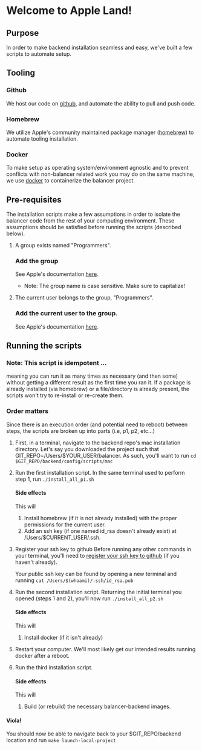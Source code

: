 # Welcome to Apple Land!

## Purpose

In order to make backend installation seamless and easy, we've built a few scripts to automate setup.

## Tooling

### Github

We host our code on [github](https://github.com/CodeForPhilly/balancer-main), and automate the ability to pull and push code.

### Homebrew

We utilize Apple's community maintained package manager ([homebrew](https://brew.sh/)) to automate tooling installation.

### Docker

To make setup as operating system/environment agnostic and to prevent conflicts with non-balancer related work you may do on the same machine, we use [docker](https://www.docker.com/) to containerize the balancer project.

## Pre-requisites

The installation scripts make a few assumptions in order to isolate the balancer code from the rest of your computing environment. These assumptions should be satisfied before running the scripts (described below).

1. A group exists named "Programmers".

   ### Add the group

   See Apple's documentation [here](https://support.apple.com/guide/mac-help/add-a-user-or-group-mchl3e281fc9/mac).

   - Note: The group name is case sensitive. Make sure to capitalize!

2. The current user belongs to the group, "Programmers".
   ### Add the current user to the group.
   See Apple's documentation [here](https://support.apple.com/guide/mac-help/add-a-user-or-group-mchl3e281fc9/mac).

## Running the scripts

### Note: This script is idempotent ...

meaning you can run it as many times as necessary (and then some) without getting a different result as the first time you ran it. If a package is already installed (via homebrew) or a file/directory is already present, the scripts won't try to re-install or re-create them.

### Order matters

Since there is an execution order (and potential need to reboot) between steps, the scripts are broken up into parts (i.e, p1, p2, etc...)

1. First, in a terminal, navigate to the backend repo's mac installation directory. Let's say you downloaded the project such that GIT_REPO=/Users/$YOUR_USER/balancer. As such, you'll want to run
   `cd $GIT_REPO/backend/config/scripts/mac`

2. Run the first installation script.
   In the same terminal used to perform step 1, run
   `./install_all_p1.sh`

   #### Side effects

   This will

   1. Install homebrew (if it is not already installed) with the proper permissions for the current user.
   2. Add an ssh key (if one named id_rsa doesn't already exist) at /Users/$CURRENT_USER/.ssh.

3. Register your ssh key to github
   Before running any other commands in your terminal, you'll need to [register your ssh key to github](https://docs.github.com/en/authentication/connecting-to-github-with-ssh/adding-a-new-ssh-key-to-your-github-account?tool=webui) (if you haven't already).

   Your public ssh key can be found by opening a new terminal and running
   `cat /Users/$(whoami)/.ssh/id_rsa.pub`

4. Run the second installation script.
   Returning the initial terminal you opened (steps 1 and 2), you'll now run
   `./install_all_p2.sh`

   #### Side effects

   This will

   1. Install docker (if it isn't already)

5. Restart your computer.
   We'll most likely get our intended results running docker after a reboot.

6. Run the third installation script.

   #### Side effects

   This will

   1. Build (or rebuild) the necessary balancer-backend images.

#### Viola!

You should now be able to navigate back to your $GIT_REPO/backend location and run
`make launch-local-project`
